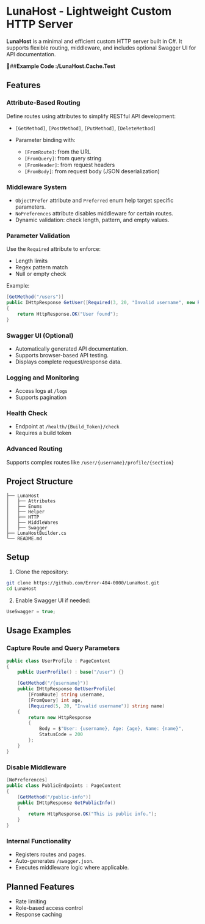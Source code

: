 # LunaHost - Lightweight Custom HTTP Server

**LunaHost** is a minimal and efficient custom HTTP server built in C#. It supports flexible routing, middleware, and includes optional Swagger UI for API documentation.


🐸##**Example Code :/LunaHost.Cache.Test**
## Features

### Attribute-Based Routing

Define routes using attributes to simplify RESTful API development:

* `[GetMethod]`, `[PostMethod]`, `[PutMethod]`, `[DeleteMethod]`
* Parameter binding with:

  * `[FromRoute]`: from the URL
  * `[FromQuery]`: from query string
  * `[FromHeader]`: from request headers
  * `[FromBody]`: from request body (JSON deserialization)

### Middleware System

* `ObjectPrefer` attribute and `Preferred` enum help target specific parameters.
* `NoPreferences` attribute disables middleware for certain routes.
* Dynamic validation: check length, pattern, and empty values.

### Parameter Validation

Use the `Required` attribute to enforce:

* Length limits
* Regex pattern match
* Null or empty check

Example:

```csharp
[GetMethod("/users")]
public IHttpResponse GetUser([Required(3, 20, "Invalid username", new Regex("^[a-zA-Z]+$"))] string username)
{
    return HttpResponse.OK("User found");
}
```

### Swagger UI (Optional)

* Automatically generated API documentation.
* Supports browser-based API testing.
* Displays complete request/response data.

### Logging and Monitoring

* Access logs at `/logs`
* Supports pagination

### Health Check

* Endpoint at `/health/{Build_Token}/check`
* Requires a build token

### Advanced Routing

Supports complex routes like `/user/{username}/profile/{section}`

## Project Structure

```
├── LunaHost
│   ├── Attributes
│   ├── Enums
│   ├── Helper
│   ├── HTTP
│   ├── MiddleWares
│   ├── Swagger
├── LunaHostBuilder.cs
└── README.md
```

## Setup

1. Clone the repository:

```bash
git clone https://github.com/Error-404-0000/LunaHost.git
cd LunaHost
```

2. Enable Swagger UI if needed:

```csharp
UseSwagger = true;
```

## Usage Examples

### Capture Route and Query Parameters

```csharp
public class UserProfile : PageContent
{
    public UserProfile() : base("/user") {}

    [GetMethod("/{username}")]
    public IHttpResponse GetUserProfile(
        [FromRoute] string username,
        [FromQuery] int age,
        [Required(5, 20, "Invalid username")] string name)
    {
        return new HttpResponse
        {
            Body = $"User: {username}, Age: {age}, Name: {name}",
            StatusCode = 200
        };
    }
}
```

### Disable Middleware

```csharp
[NoPreferences]
public class PublicEndpoints : PageContent
{
    [GetMethod("/public-info")]
    public IHttpResponse GetPublicInfo()
    {
        return HttpResponse.OK("This is public info.");
    }
}
```

### Internal Functionality

* Registers routes and pages.
* Auto-generates `/swagger.json`.
* Executes middleware logic where applicable.

## Planned Features

* Rate limiting
* Role-based access control
* Response caching
